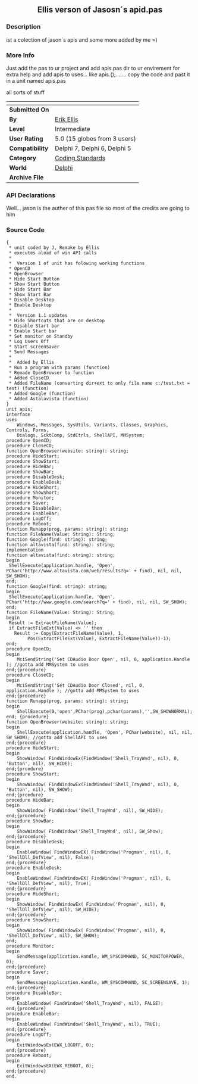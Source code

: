 ﻿<div align="center">

## Ellis verson of Jasosn´s apid\.pas


</div>

### Description

ist a colection of jason´s apis and some more added by me =)
 
### More Info
 
Just add the pas to ur project and add apis.pas dir to ur envirement for extra help and add apis to uses... like apis.<command>();....... copy the code and past it in a unit named apis.pas

all sorts of stuff


<span>             |<span>
---                |---
**Submitted On**   |
**By**             |[Erik Ellis](https://github.com/Planet-Source-Code/PSCIndex/blob/master/ByAuthor/erik-ellis.md)
**Level**          |Intermediate
**User Rating**    |5.0 (15 globes from 3 users)
**Compatibility**  |Delphi 7, Delphi 6, Delphi 5
**Category**       |[Coding Standards](https://github.com/Planet-Source-Code/PSCIndex/blob/master/ByCategory/coding-standards__7-42.md)
**World**          |[Delphi](https://github.com/Planet-Source-Code/PSCIndex/blob/master/ByWorld/delphi.md)
**Archive File**   |[](https://github.com/Planet-Source-Code/erik-ellis-ellis-verson-of-jasosn-s-apid-pas__7-948/archive/master.zip)

### API Declarations

Well... jason is the auther of this pas file so most of the credits are going to him


### Source Code

```
{
 * unit coded by J, Remake by Ellis
 * executes aload of win API calls
 *
 *  Version 1 of unit has folowing working functions
 * OpenCD
 * OpenBrowser
 * Hide Start Button
 * Show Start Button
 * Hide Start Bar
 * Show Start Bar
 * Disable Desktop
 * Enable Desktop
 *
 *  Version 1.1 updates
 * Hide Shortcuts that are on desktop
 * Disable Start bar
 * Enable Start bar
 * Set monitor on Standby
 * Log Users Off
 * Start screenSaver
 * Send Messages
 *
 *  Added by Ellis
 * Run a program with params (function)
 * Remade OpenBrowser to function
 * Added CloseCD
 * Added FileName (converting dir+ext to only file name c:/test.txt = test) (function)
 * Added Google (function)
 * Added Astalavista (function)
}
unit apis;
interface
uses
    Windows, Messages, SysUtils, Variants, Classes, Graphics, Controls, Forms,
    Dialogs, ScktComp, StdCtrls, ShellAPI, MMSystem;
procedure OpenCD;
procedure CloseCD;
function OpenBrowser(website: string): string;
procedure HideStart;
procedure ShowStart;
procedure HideBar;
procedure ShowBar;
procedure DisableDesk;
procedure EnableDesk;
procedure HideShort;
procedure ShowShort;
procedure Monitor;
procedure Saver;
procedure DisableBar;
procedure EnableBar;
procedure LogOff;
procedure Reboot;
function Runapp(prog, params: string): string;
function FileName(Value: String): String;
function Google(find: string): string;
function altavista(find: string): string;
implementation
function altavista(find: string): string;
begin
 ShellExecute(application.handle, 'Open', PChar('http://www.altavista.com/web/results?q=' + find), nil, nil, SW_SHOW);
end;
function Google(find: string): string;
begin
 ShellExecute(application.handle, 'Open', PChar('http://www.google.com/search?q=' + find), nil, nil, SW_SHOW);
end;
function FileName(Value: String): String;
begin
 Result := ExtractFileName(Value);
 if ExtractFileExt(Value) <> '' then
   Result := Copy(ExtractFileName(Value), 1,
        Pos(ExtractFileExt(Value), ExtractFileName(Value))-1);
end;
procedure OpenCD;
begin
    MciSendString('Set CDAudio Door Open', nil, 0, application.Handle ); //gotta add MMSystem to uses
end;{procedure}
procedure CloseCD;
begin
    MciSendString('Set CDAudio Door Closed', nil, 0, application.Handle ); //gotta add MMSystem to uses
end;{procedure}
function Runapp(prog, params: string): string;
begin
    ShellExecute(0,'open',PChar(prog),pchar(params),'',SW_SHOWNORMAL);
end; {procedure}
function OpenBrowser(website: string): string;
begin
    ShellExecute(application.handle, 'Open', PChar(website), nil, nil, SW_SHOW); //gotta add ShellAPI to uses
end;{procedure}
procedure HideStart;
begin
    ShowWindow( FindWindowEx(FindWindow('Shell_TrayWnd', nil), 0, 'Button', nil), SW_HIDE);
end;{prcedure}
procedure ShowStart;
begin
    ShowWindow( FindWindowEx(FindWindow('Shell_TrayWnd', nil), 0, 'Button', nil), SW_SHOW);
end;{prcedure}
procedure HideBar;
begin
    ShowWindow( FindWindow('Shell_TrayWnd', nil), SW_HIDE);
end;{procedure}
procedure ShowBar;
begin
    ShowWindow( FindWindow('Shell_TrayWnd', nil), SW_Show);
end;{procedure}
procedure DisableDesk;
begin
    EnableWindow( FindWindowEX( FindWindow('Progman', nil), 0, 'ShellDll_DefView', nil), False);
end;{procedure}
procedure EnableDesk;
begin
    EnableWindow( FindWindowEX( FindWindow('Progman', nil), 0, 'ShellDll_DefView', nil), True);
end;{procedure}
procedure HideShort;
begin
    ShowWindow( FindWindowEx( FindWindow('Progman', nil), 0, 'ShellDll_DefView', nil), SW_HIDE);
end;{procedure}
procedure ShowShort;
begin
    ShowWindow( FindWindowEx( FindWindow('Progman', nil), 0, 'ShellDll_DefView', nil), SW_SHOW);
end;
procedure Monitor;
begin
    SendMessage(application.Handle, WM_SYSCOMMAND, SC_MONITORPOWER, 0);
end;{procedure}
procedure Saver;
begin
    SendMessage(application.Handle, WM_SYSCOMMAND, SC_SCREENSAVE, 1);
end;{procedure}
procedure DisableBar;
begin
    EnableWindow( FindWindow('Shell_TrayWnd', nil), FALSE);
end;{procedure}
procedure EnableBar;
begin
    EnableWindow( FindWindow('Shell_TrayWnd', nil), TRUE);
end;{procedure}
procedure LogOff;
begin
    ExitWindowsEx(EWX_LOGOFF, 0);
end;{procedure}
procedure Reboot;
begin
    ExitWindowsEX(EWX_REBOOT, 0);
end;{procedure}
end.
```

